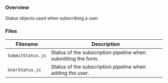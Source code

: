 ### Overview

Status objects used when subscribing a user.

### Files

| Filename             | Description                                                                |
|----------------------|----------------------------------------------------------------------------|
| `SubmitStatus.js`    | Status of the subscription pipeline when submitting the form.              |
| `UserStatus.js`      | Status of the subscription pipeline when adding the user.                  |